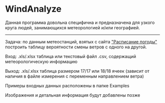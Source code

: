 # WindAnalyze
Данная программа довольна специфична и предназначена для узкого круга людей, занимающихся метеорологией и/или географией.
***
Задача: по данным метеостанций, взятых с cайта ["Расписание погоды"](rp5.ru) построить таблицу вероятности смены ветров с одного на другой.

Вход: .xls/.xlsx таблица или текстовый файл .csv, содержащий метеорологическую информацию

Выход: .xls/.xlsx таблица размером 17/17 или 18/18 ячеек (зависит от наличия в файле измерения с переменным направлением ветра)

Примеры входных данных расположены в папке Examples

Изображения и детальная информация будут добавлены позже
